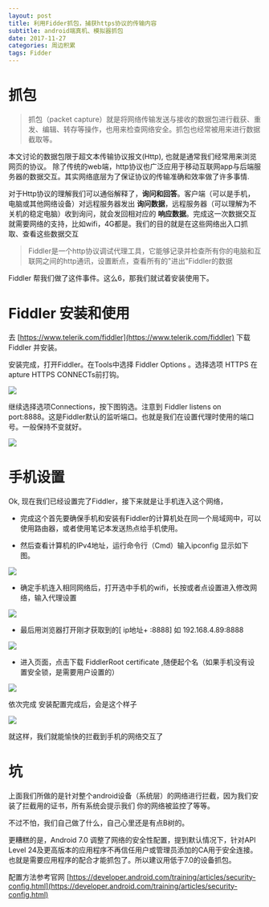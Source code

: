 ```yaml
---
layout: post
title: 利用Fidder抓包，捕获https协议的传输内容
subtitle: android端真机、模拟器抓包
date: 2017-11-27
categories: 周边积累
tags: Fidder
---
```


# 抓包

> 抓包（packet capture）就是将网络传输发送与接收的数据包进行截获、重发、编辑、转存等操作，也用来检查网络安全。抓包也经常被用来进行数据截取等。

本文讨论的数据包限于超文本传输协议报文(Http), 也就是通常我们经常用来浏览网页的协议。 除了传统的web端，http协议也广泛应用于移动互联网app与后端服务器的数据交互。其实网络底层为了保证协议的传输准确和效率做了许多事情.

对于Http协议的理解我们可以通俗解释了，**询问和回答**。客户端（可以是手机，电脑或其他网络设备）对远程服务器发出 **询问数据**，远程服务器（可以理解为不关机的稳定电脑）收到询问，就会发回相对应的 **响应数据**。完成这一次数据交互就需要网络的支持，比如wifi，4G都是。我们的目的就是在这些网络出入口抓取、查看这些数据交互

> Fiddler是一个http协议调试代理工具，它能够记录并检查所有你的电脑和互联网之间的http通讯，设置断点，查看所有的"进出"Fiddler的数据

Fiddler 帮我们做了这件事件。这么6，那我们就试着安装使用下。

# Fiddler 安装和使用

去 [https://www.telerik.com/fiddler](https://www.telerik.com/fiddler) 下载 Fiddler 并安装。

安装完成，打开Fiddler。在Tools中选择 Fiddler Options 。选择选项 HTTPS 在apture HTTPS CONNECTs前打钩。

![](../images/2017-11/fiddler2.png)

继续选择选项Connections，按下图钩选。注意到 Fiddler listens on port:8888。这是Fiddler默认的监听端口。也就是我们在设置代理时使用的端口号。一般保持不变就好。

![](../images/2017-11/fiddler3.png)

# 手机设置

Ok, 现在我们已经设置完了Fiddler，接下来就是让手机连入这个网络，

* 完成这个首先要确保手机和安装有Fiddler的计算机处在同一个局域网中，可以使用路由器，或者使用笔记本发送热点给手机使用。

* 然后查看计算机的IPv4地址，运行命令行（Cmd）输入ipconfig 显示如下图。

![](../images/2017-11/fiddler4.png)

* 确定手机连入相同网络后，打开选中手机的wifi，长按或者点设置进入修改网络，输入代理设置

![](../images/2017-11/fiddler5.png)

* 最后用浏览器打开刚才获取到的[ ip地址+ :8888] 如 192.168.4.89:8888

![](../images/2017-11/fiddler6.png)

* 进入页面，点击下载 FiddlerRoot certificate ,随便起个名（如果手机没有设置安全锁，是需要用户设置的）

![](../images/2017-11/fiddler7.png)

依次完成 安装配置完成后，会是这个样子

![](../images/2017-11/fiddler1.png)

就这样，我们就能愉快的拦截到手机的网络交互了

# 坑

上面我们所做的是针对整个android设备（系统层）的网络进行拦截，因为我们安装了拦截用的证书，所有系统会提示我们 你的网络被监控了等等。

不过不怕，我们自己做了什么，自己心里还是有点B树的。

更糟糕的是，Android 7.0 调整了网络的安全性配置，提到默认情况下，针对API Level 24及更高版本的应用程序不再信任用户或管理员添加的CA用于安全连接。也就是需要应用程序的配合才能抓包了。所以建议用低于7.0的设备抓包。

配置方法参考官网
[https://developer.android.com/training/articles/security-config.html](https://developer.android.com/training/articles/security-config.html)

